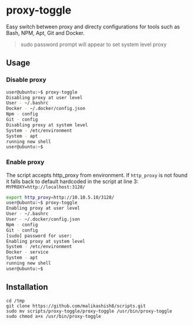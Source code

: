 # proxy-toggle

Easy switch between proxy and directy configurations for tools such as Bash, NPM, Apt, Git and Docker.

> sudo password prompt will appear to set system level proxy

## Usage
### Disable proxy
```bash
user@ubuntu:~$ proxy-toggle
Disabling proxy at user level
User - ~/.bashrc
Docker - ~/.docker/config.json
Npm - config
Git - config
Disabling proxy at system level
System - /etc/environment
System - apt
running new shell
user@ubuntu:~$
```
### Enable proxy
The script accepts http_proxy from environment. If `http_proxy` is not found it falls back to default hardcoded in the script at line 3:
`MYPROXY=http://localhost:3128/`

```bash
export http_proxy=http://10.10.5.10/3128/
user@ubuntu:~$ proxy-toggle
Enabling proxy at user level
User - ~/.bashrc
User - ~/.docker/config.json
Npm - config
Git - config
[sudo] password for user: 
Enabling proxy at system level
System - /etc/environment
Docker - service
System - apt
running new shell
user@ubuntu:~$ 
```
## Installation
```
cd /tmp
git clone https://github.com/malikashish8/scripts.git
sudo mv scripts/proxy-toggle/proxy-toggle /usr/bin/proxy-toggle
sudo chmod a+x /usr/bin/proxy-toggle
```
